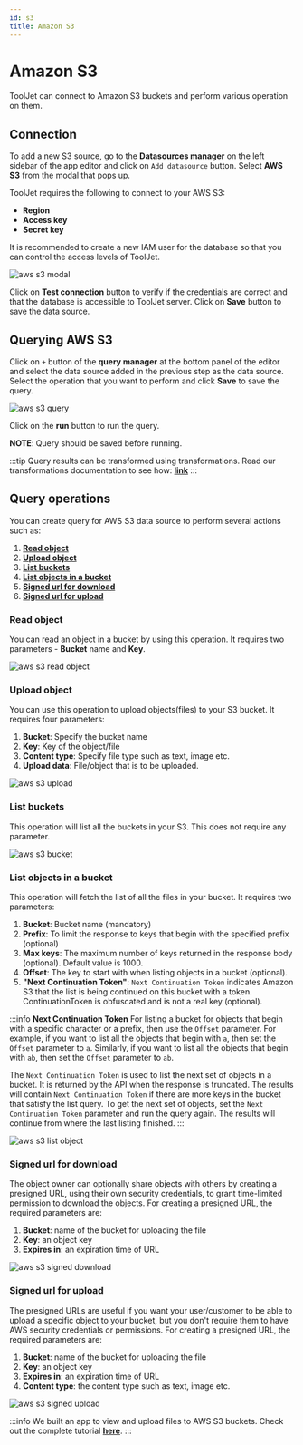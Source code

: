 ```yaml
---
id: s3
title: Amazon S3
---
```


# Amazon S3

ToolJet can connect to Amazon S3 buckets and perform various operation on them.

## Connection

To add a new S3 source, go to the **Datasources manager** on the left sidebar of the app editor and click on `Add datasource` button. Select **AWS S3** from the modal that pops up.

ToolJet requires the following to connect to your AWS S3:

- **Region**
- **Access key**
- **Secret key**

It is recommended to create a new IAM user for the database so that you can control the access levels of ToolJet.

<div style={{textAlign: 'center'}}>

<img className="screenshot-full" src="/img/datasource-reference/aws-s3/aws-s3-modal.png" alt="aws s3 modal" />


</div>

Click on **Test connection** button to verify if the credentials are correct and that the database is accessible to ToolJet server. Click on **Save** button to save the data source.

## Querying AWS S3

Click on `+` button of the **query manager** at the bottom panel of the editor and select the data source added in the previous step as the data source. Select the operation that you want to perform and click **Save** to save the query.


<img className="screenshot-full" src="/img/datasource-reference/aws-s3/aws-s3-query.png" alt="aws s3 query" />


Click on the **run** button to run the query. 

**NOTE**: Query should be saved before running.

:::tip
Query results can be transformed using transformations. Read our transformations documentation to see how: **[link](/docs/tutorial/transformations)**
:::

## Query operations

You can create query for AWS S3 data source to perform several actions such as:
  1. **[Read object](/docs/data-sources/s3#read-object)**
  2. **[Upload object](/docs/data-sources/s3#upload-object)**
  3. **[List buckets](/docs/data-sources/s3#list-buckets)**
  4. **[List objects in a bucket](/docs/data-sources/s3#list-objects-in-a-bucket)**
  5. **[Signed url for download](/docs/data-sources/s3#signed-url-for-download)**
  6. **[Signed url for upload](/docs/data-sources/s3#signed-url-for-upload)**

### Read object

You can read an object in a bucket by using this operation. It requires two parameters - **Bucket** name and **Key**.


<img className="screenshot-full" src="/img/datasource-reference/aws-s3/read-object.png" alt="aws s3 read object" />

### Upload object

You can use this operation to upload objects(files) to your S3 bucket. It requires four parameters:
  1. **Bucket**: Specify the bucket name
  2. **Key**: Key of the object/file
  3. **Content type**: Specify file type such as text, image etc. 
  4. **Upload data**: File/object that is to be uploaded. 


<img className="screenshot-full" src="/img/datasource-reference/aws-s3/upload-object.png"  alt="aws s3 upload"/>


### List buckets

This operation will list all the buckets in your S3. This does not require any parameter.


<img className="screenshot-full" src="/img/datasource-reference/aws-s3/list-buckets.png" alt="aws s3 bucket" />


###  List objects in a bucket

This operation will fetch the list of all the files in your bucket. It requires two parameters:
  1. **Bucket**: Bucket name (mandatory)
  2. **Prefix**: To limit the response to keys that begin with the specified prefix (optional)
  3. **Max keys**: The maximum number of keys returned in the response body (optional). Default value is 1000.
  4. **Offset**: The key to start with when listing objects in a bucket (optional). 
  5. **"Next Continuation Token"**: `Next Continuation Token` indicates Amazon S3 that the list is being continued on this bucket with a token. ContinuationToken is obfuscated and is not a real key (optional).


:::info
**Next Continuation Token**
For listing a bucket for objects that begin with a specific character or a prefix, then use the `Offset` parameter. For example, if you want to list all the objects that begin with `a`, then set the `Offset` parameter to `a`. Similarly, if you want to list all the objects that begin with `ab`, then set the `Offset` parameter to `ab`.

The `Next Continuation Token` is used to list the next set of objects in a bucket. It is returned by the API when the response is truncated. The results will contain `Next Continuation Token` if there are more keys in the bucket that satisfy the list query. To get the next set of objects, set the `Next Continuation Token` parameter and run the query again.
The results will continue from where the last listing finished.
:::


<img className="screenshot-full" src="/img/datasource-reference/aws-s3/listbuckets.png" alt="aws s3 list object" />


### Signed url for download

The object owner can optionally share objects with others by creating a presigned URL, using their own security credentials, to grant time-limited permission to download the objects. For creating a presigned URL, the required parameters are:
  1. **Bucket**: name of the bucket for uploading the file
  2. **Key**: an object key
  3. **Expires in**: an expiration time of URL


<img className="screenshot-full" src="/img/datasource-reference/aws-s3/signed-download.png" alt="aws s3 signed download" />


### Signed url for upload

The presigned URLs are useful if you want your user/customer to be able to upload a specific object to your bucket, but you don't require them to have AWS security credentials or permissions. For creating a presigned URL, the required parameters are:
  1. **Bucket**: name of the bucket for uploading the file
  2. **Key**: an object key
  3. **Expires in**: an expiration time of URL
  4. **Content type**: the content type such as text, image etc.


<img className="screenshot-full" src="/img/datasource-reference/aws-s3/signed-upload.png" alt="aws s3 signed upload" />



:::info
We built an app to view and upload files to AWS S3 buckets. Check out the complete tutorial **[here](https://blog.tooljet.com/building-an-app-to-view-and-upload-files-in-aws-s3-bucket/)**.
:::
